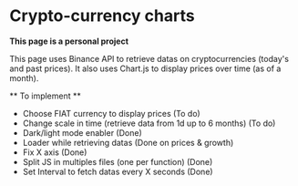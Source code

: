 # Crypto-currency charts

**This page is a personal project**

This page uses Binance API to retrieve datas on cryptocurrencies (today's and past prices).
It also uses Chart.js to display prices over time (as of a month).

** To implement **

- Choose FIAT currency to display prices (To do)
- Change scale in time (retrieve data from 1d up to 6 months) (To do)
- Dark/light mode enabler (Done)
- Loader while retrieving datas (Done on prices & growth)
- Fix X axis (Done)
- Split JS in multiples files (one per function) (Done)
- Set Interval to fetch datas every X seconds (Done)
